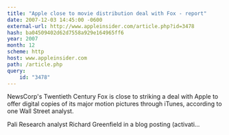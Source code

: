 ```yaml
---
title: "Apple close to movie distribution deal with Fox - report"
date: 2007-12-03 14:45:00 -0600
external-url: http://www.appleinsider.com/article.php?id=3478
hash: ba04509402d62d7558a929e164965ff6
year: 2007
month: 12
scheme: http
host: www.appleinsider.com
path: /article.php
query:
    id: "3478"
---
```


NewsCorp's Twentieth Century Fox is close to striking a deal with Apple to offer digital copies of its major motion pictures through iTunes, according to one Wall Street analyst.

Pali Research analyst Richard Greenfield in a blog posting (activati...
